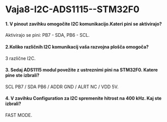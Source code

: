 # Vaja8-I2C-ADS1115--STM32F0
<h4>1. V pinout zavihku omogočite I2C komunikacijo.Kateri pini se aktivirajo? </h4>
<p>Aktivirajo se pini: PB7 - SDA, PB6 - SCL.  </p>

<h4>2.Koliko različnih I2C komunikacij vaša razvojna plošča omogoča?</h4>
 <p>3 različne I2C. </p>
 
<h4>3. Sedaj ADS1115 modul povežite z ustreznimi pini na STM32F0. Katere pine ste izbrali?</h4>
<p>SCL PB7 / SDA PB6 / ADDR GND / ALRT NC / VDD 5V. </p>

<h4>4. V zavihku Configuration za I2C spremenite hitrost na 400 kHz. Kaj ste izbrali?</h4>
<p>FAST MODE.</p>

